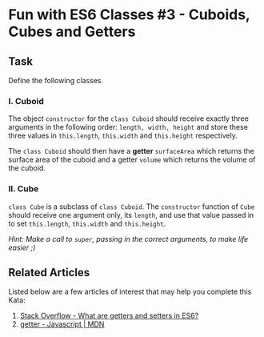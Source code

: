 # Fun with ES6 Classes #3 - Cuboids, Cubes and Getters

## Task

Define the following classes.

### I. Cuboid

The object ```constructor``` for the ```class Cuboid``` should receive exactly three arguments in the following order: ```length, width, height``` and store these three values in ```this.length```, ```this.width``` and ```this.height``` respectively.

The ```class Cuboid``` should then have a **getter** ```surfaceArea``` which returns the surface area of the cuboid and a getter ```volume``` which returns the volume of the cuboid.

### II. Cube

```class Cube``` is a subclass of ```class Cuboid```.  The ```constructor``` function of ```Cube``` should receive one argument only, its ```length```, and use that value passed in to set ```this.length```, ```this.width``` and ```this.height```.

*Hint: Make a call to ```super```, passing in the correct arguments, to make life easier ;)*

## Related Articles

Listed below are a few articles of interest that may help you complete this Kata:

1. [Stack Overflow - What are getters and setters in ES6?](http://stackoverflow.com/questions/28222276/what-are-getters-and-setters-for-in-ecmascript-6-classes)
2. [getter - Javascript | MDN](https://developer.mozilla.org/en-US/docs/Web/JavaScript/Reference/Functions/get)